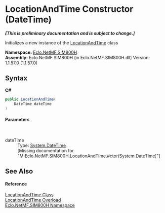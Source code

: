 # LocationAndTime Constructor (DateTime)
 _**\[This is preliminary documentation and is subject to change.\]**_

Initializes a new instance of the <a href="T_Eclo_NetMF_SIM800H_LocationAndTime">LocationAndTime</a> class

**Namespace:**&nbsp;<a href="N_Eclo_NetMF_SIM800H">Eclo.NetMF.SIM800H</a><br />**Assembly:**&nbsp;Eclo.NetMF.SIM800H (in Eclo.NetMF.SIM800H.dll) Version: 1.1.57.0 (1.1.57.0)

## Syntax

**C#**<br />
``` C#
public LocationAndTime(
	DateTime dateTime
)
```


#### Parameters
&nbsp;<dl><dt>dateTime</dt><dd>Type: <a href="http://msdn2.microsoft.com/en-us/library/03ybds8y" target="_blank">System.DateTime</a><br />\[Missing <param name="dateTime"/> documentation for "M:Eclo.NetMF.SIM800H.LocationAndTime.#ctor(System.DateTime)"\]</dd></dl>

## See Also


#### Reference
<a href="T_Eclo_NetMF_SIM800H_LocationAndTime">LocationAndTime Class</a><br /><a href="Overload_Eclo_NetMF_SIM800H_LocationAndTime__ctor">LocationAndTime Overload</a><br /><a href="N_Eclo_NetMF_SIM800H">Eclo.NetMF.SIM800H Namespace</a><br />